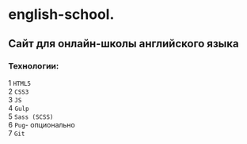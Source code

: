 # english-school.
## Сайт для онлайн-школы английского языка  
### Технологии:    
1 `HTML5`  
2 `CSS3`  
3 `JS`  
4 `Gulp`  
5 `Sass (SCSS)`  
6 `Pug`- опционально  
7 `Git`  
